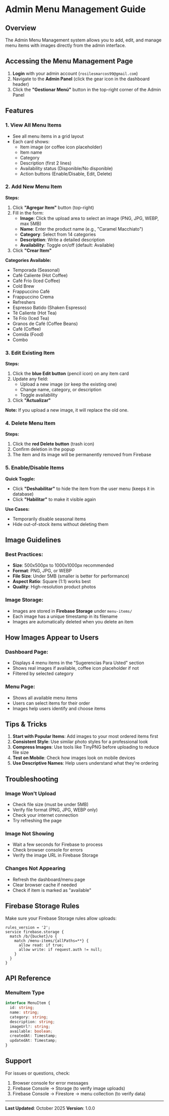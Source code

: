 # Admin Menu Management Guide

## Overview
The Admin Menu Management system allows you to add, edit, and manage menu items with images directly from the admin interface.

## Accessing the Menu Management Page

1. **Login** with your admin account (`rosilesmarcos99@gmail.com`)
2. Navigate to the **Admin Panel** (click the gear icon in the dashboard header)
3. Click the **"Gestionar Menú"** button in the top-right corner of the Admin Panel

## Features

### 1. View All Menu Items
- See all menu items in a grid layout
- Each card shows:
  - Item image (or coffee icon placeholder)
  - Item name
  - Category
  - Description (first 2 lines)
  - Availability status (Disponible/No disponible)
  - Action buttons (Enable/Disable, Edit, Delete)

### 2. Add New Menu Item

**Steps:**
1. Click **"Agregar Item"** button (top-right)
2. Fill in the form:
   - **Image**: Click the upload area to select an image (PNG, JPG, WEBP, max 5MB)
   - **Name**: Enter the product name (e.g., "Caramel Macchiato")
   - **Category**: Select from 14 categories
   - **Description**: Write a detailed description
   - **Availability**: Toggle on/off (default: Available)
3. Click **"Crear Item"**

**Categories Available:**
- Temporada (Seasonal)
- Café Caliente (Hot Coffee)
- Café Frío (Iced Coffee)
- Cold Brew
- Frappuccino Café
- Frappuccino Crema
- Refreshers
- Espresso Batido (Shaken Espresso)
- Té Caliente (Hot Tea)
- Té Frío (Iced Tea)
- Granos de Café (Coffee Beans)
- Café (Coffee)
- Comida (Food)
- Combo

### 3. Edit Existing Item

**Steps:**
1. Click the **blue Edit button** (pencil icon) on any item card
2. Update any field:
   - Upload a new image (or keep the existing one)
   - Change name, category, or description
   - Toggle availability
3. Click **"Actualizar"**

**Note:** If you upload a new image, it will replace the old one.

### 4. Delete Menu Item

**Steps:**
1. Click the **red Delete button** (trash icon)
2. Confirm deletion in the popup
3. The item and its image will be permanently removed from Firebase

### 5. Enable/Disable Items

**Quick Toggle:**
- Click **"Deshabilitar"** to hide the item from the user menu (keeps it in database)
- Click **"Habilitar"** to make it visible again

**Use Cases:**
- Temporarily disable seasonal items
- Hide out-of-stock items without deleting them

## Image Guidelines

### Best Practices:
- **Size**: 500x500px to 1000x1000px recommended
- **Format**: PNG, JPG, or WEBP
- **File Size**: Under 5MB (smaller is better for performance)
- **Aspect Ratio**: Square (1:1) works best
- **Quality**: High-resolution product photos

### Image Storage:
- Images are stored in **Firebase Storage** under `menu-items/`
- Each image has a unique timestamp in its filename
- Images are automatically deleted when you delete an item

## How Images Appear to Users

### Dashboard Page:
- Displays 4 menu items in the "Sugerencias Para Usted" section
- Shows real images if available, coffee icon placeholder if not
- Filtered by selected category

### Menu Page:
- Shows all available menu items
- Users can select items for their order
- Images help users identify and choose items

## Tips & Tricks

1. **Start with Popular Items**: Add images to your most ordered items first
2. **Consistent Style**: Use similar photo styles for a professional look
3. **Compress Images**: Use tools like TinyPNG before uploading to reduce file size
4. **Test on Mobile**: Check how images look on mobile devices
5. **Use Descriptive Names**: Help users understand what they're ordering

## Troubleshooting

### Image Won't Upload
- Check file size (must be under 5MB)
- Verify file format (PNG, JPG, WEBP only)
- Check your internet connection
- Try refreshing the page

### Image Not Showing
- Wait a few seconds for Firebase to process
- Check browser console for errors
- Verify the image URL in Firebase Storage

### Changes Not Appearing
- Refresh the dashboard/menu page
- Clear browser cache if needed
- Check if item is marked as "available"

## Firebase Storage Rules

Make sure your Firebase Storage rules allow uploads:

```
rules_version = '2';
service firebase.storage {
  match /b/{bucket}/o {
    match /menu-items/{allPaths=**} {
      allow read: if true;
      allow write: if request.auth != null;
    }
  }
}
```

## API Reference

### MenuItem Type
```typescript
interface MenuItem {
  id: string;
  name: string;
  category: string;
  description: string;
  imageUrl?: string;
  available: boolean;
  createdAt: Timestamp;
  updatedAt: Timestamp;
}
```

## Support

For issues or questions, check:
1. Browser console for error messages
2. Firebase Console → Storage (to verify image uploads)
3. Firebase Console → Firestore → menu collection (to verify data)

---

**Last Updated**: October 2025
**Version**: 1.0.0
